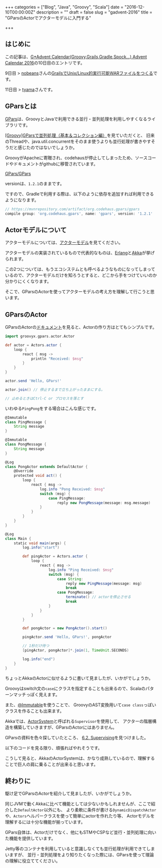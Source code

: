 +++
categories = ["Blog", "Java", "Groovy", "Scala"]
date = "2016-12-10T00:00:00Z"
description = ""
draft = false
slug = "gadvent-2016"
title = "GParsのActorでアクターモデルに入門する"

+++

## はじめに

この記事は、[G*Advent Calendar(Groovy,Grails,Gradle,Spock...) Advent Calendar 2016](http://qiita.com/advent-calendar/2016/gastah)の10日目のエントリです。

9日目 > [nobeans](http://qiita.com/nobeans)さんの[GrailsでUnix/Linux的実行可能WARファイルをつくる](https://www.ntts.co.jp/column/nakano_blog/20161209/index.html)です。

11日目 > [tyama](http://qiita.com/tyama)さんです。


## GParsとは

[GPars](http://www.gpars.org/)は、GroovyとJavaで利用できる並行・並列処理を利用しやすくなるライブラリです。

[[Groovy]GParsで並列処理（基本＆コレクション編）](http://qiita.com/saba1024/items/29bc32f3390facbaa5c5)を見ていただくと、
旧来のThreadや、java.util.concurrentをそのまま使うよりも並行処理が書きやすそうだと感じたのではないでしょうか。

GroovyがApacheに寄贈され、codehausが停止してしまったため、ソースコードやドキュメントがgithubに移管されています。

[GPars/GPars](https://github.com/GPars/GPars)

versionは、`1.2.1`のままです。

ですので、Gradleで利用する際は、以下のように依存を追加すれば利用できるようになります。

```groovy
// https://mvnrepository.com/artifact/org.codehaus.gpars/gpars
compile group: 'org.codehaus.gpars', name: 'gpars', version: '1.2.1'
```

## Actorモデルについて

アクターモデルについては、[アクターモデル](https://ja.wikipedia.org/wiki/%E3%82%A2%E3%82%AF%E3%82%BF%E3%83%BC%E3%83%A2%E3%83%87%E3%83%AB)を見てください。

アクターモデルの実装されているもので代表的なものは、[Erlang](http://www.erlang.org/)と[Akka](http://akka.io/)が挙げられます。

この2つについては、もうエコシステムとも呼べるようなものになってしまっているので、アクターモデルだけを知ろうとすると、どこから手をつけていいのか分かりにくくなります。

そこで、GParsのActorを使ってアクターモデルの考え方を理解して行こうと思います。

## GParsのActor

GParsのActorの[ドキュメント](http://www.gpars.org/guide/guide/actors.html)を見ると、Actorの作り方はとてもシンプルです。

```groovy
import groovyx.gpars.actor.Actor

def actor = Actors.actor {
    loop {
        react { msg ->
            println "Received: $msg"
        }
    }
}

actor.send 'Hello, GPars!'

actor.join() // 停止するまで立ち上がったままにする。

// 止めるときはCtrl-C or プロセスを落とす
```

いわゆる`PingPong`をする場合はこんな感じです。

```groovy
@Immutable
class PingMessage {
    String message
}

@Immutable
class PongMessage {
    String message
}

@Log
class PongActor extends DefaultActor {
    @Override
    protected void act() {
        loop {
            react { msg ->
                log.info "Pong Received: $msg"
                switch (msg) {
                    case PingMessage:
                        reply new PongMessage(message: msg.message)
                }
            }
        }
    }
}

@Log
class Main {
    static void main(args) {
        log.info("start")

        def pingActor = Actors.actor {
            loop {
                react { msg ->
                    log.info "Ping Received: $msg"
                    switch (msg) {
                        case String:
                            reply new PingMessage(message: msg)
                            break
                        case PongMessage:
                            terminate() // actorを停止させる
                            break
                    }
                }
            }
        }

        def pongActor = new PongActor().start()

        pingActor.send 'Hello, GPars!', pongActor

        // 1秒だけ待つ
        [pingActor, pongActor]*.join(1, TimeUnit.SECONDS)

        log.info("end")
    }
}
```

ちょっとAkkaのActorに似せるように書いて見ましたが、いかがでしょうか。

Groovyはswitch文の`case`にクラスを指定することも出来るので、Scalaのパターンマッチっぽく見えます。

また、[@Immutable](http://docs.groovy-lang.org/latest/html/gapi/groovy/transform/Immutable.html)を使うことで、
GroovyのAST変換用いて`case class`っぽいクラスを作ることも出来ます。

Akkaでは、[ActorSystem](http://doc.akka.io/docs/akka/current/general/actor-systems.html#actor-systems)と呼ばれる`Supervisor`を使用して、
アクターの階層構造を構築していきますが、GParsのActorにはありません。

GParsの資料を色々探していたところ、 [6.2. Supervising](http://mariogarcia.github.io/gpars-workshop/#_supervising)を見つけました。

以下のコードを見る限り、頑張ればやれそうです。

> <script src="https://gist.github.com/mariogarcia/a740f0b58f80f6a6d5f3.js"></script>

こうして見ると、AkkaのActorSystemは、かなり成熟しているので、理解することで巨人の肩に乗ることが出来ると思います。

## 終わりに

駆け足でGParsのActorを紹介して見ましたが、いかがでしょうか。

同じJVMで動くAkkaに比べて機能としては少ないかもしれませんが、ここで紹介した`DefaultActor`以外にも、
より柔軟に条件が書ける`DynamicDispatchActor`や、`Actors`ヘルパークラスを使って簡単にactorを作れたり等、
Actorモデルを理解するには十分な機能が揃っています。

GPars自体は、Actorだけでなく、他にもSTMやCSPなど並行・並列処理に向いた機能を提供しています。

Jetty等のコンテナを利用していると意識しなくても並行処理が利用できてしまいますが、
並行・並列処理をより知りたくなった際には、GParsを使って理論の理解に役立ててください。
